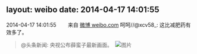 layout: weibo
date: 2014-04-17 14:01:55
---
<meta name="referrer" content="no-referrer" />

2014-04-17 14:01:55  &nbsp;&nbsp;&nbsp;&nbsp;&nbsp;&nbsp; 来自 <a href="http://weibo.com/" rel="nofollow">微博 weibo.com</a>
呵呵//@xcv58_: 这比减肥药有效多了。
>  @头条新闻: 央视公布薛蛮子最新画面。 ​​​
>  ![图片](https://ww2.sinaimg.cn/large/60718250tw1efhup4j3tsj20k10eqaci.jpg)
